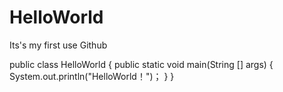 # HelloWorld
Its's my first use Github


public class HelloWorld
{
  public static void main(String [] args)
  {
    System.out.println("HelloWorld！")；
  }
}
